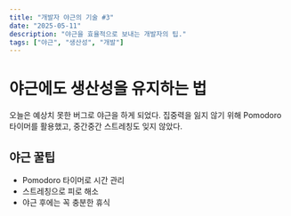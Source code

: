 ```yaml
---
title: "개발자 야근의 기술 #3"
date: "2025-05-11"
description: "야근을 효율적으로 보내는 개발자의 팁."
tags: ["야근", "생산성", "개발"]
---
```


# 야근에도 생산성을 유지하는 법

오늘은 예상치 못한 버그로 야근을 하게 되었다. 집중력을 잃지 않기 위해 Pomodoro 타이머를 활용했고, 중간중간 스트레칭도 잊지 않았다.

## 야근 꿀팁

- Pomodoro 타이머로 시간 관리
- 스트레칭으로 피로 해소
- 야근 후에는 꼭 충분한 휴식
